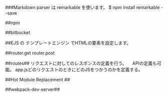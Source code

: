 ###Markdown parser は remarkable を使います。
$ npm install remarkable --save



##npm

##bitbucket

##EJS の テンプレートエンジン でHTMLの要素を設定します。


##router.get router.post


##routes##
リクエストに対してのレスポンスの定義を行う。
　APIの定義も可能。
app.jsどのリクエストのときにどのJSをつかうのかを定義する。


##Hot Module Replacement ##

##webpack-dev-server##
